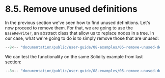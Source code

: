 # 8.5. Remove unused definitions

In the previous section we've seen how to find unused definitions. Let's now proceed to remove them. For that, we are going to use the `BaseRewriter`, an abstract class that allow us to replace nodes in a tree. In our case, what we're going to do is to simply remove those that are unused:

```ts title="cleaner.mts"
--8<-- "documentation/public/user-guide/08-examples/05-remove-unused-definitions/examples/cleaner.mts"
```

We can test the functionality on the same Solidity example from last section:

```ts title="test-find-unused-definitions.mts"
--8<-- "documentation/public/user-guide/08-examples/05-remove-unused-definitions/examples/test-remove-unused-definitions.test.mts"
```
